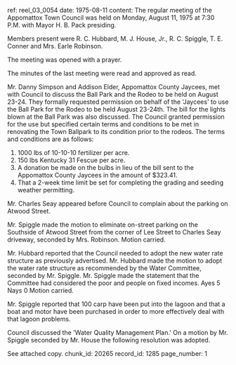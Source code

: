 ref: reel_03_0054
date: 1975-08-11
content: The regular meeting of the Appomattox Town Council was held on Monday, August 11, 1975 at 7:30 P.M. with Mayor H. B. Pack presiding.

Members present were R. C. Hubbard, M. J. House, Jr., R. C. Spiggle, T. E. Conner and Mrs. Earle Robinson.

The meeting was opened with a prayer.

The minutes of the last meeting were read and approved as read.

Mr. Danny Simpson and Addison Elder, Appomattox County Jaycees, met with Council to discuss the Ball Park and the Rodeo to be held on August 23-24. They formally requested permission on behalf of the 'Jaycees' to use the Ball Park for the Rodeo to be held August 23-24th. The bill for the lights blown at the Ball Park was also discussed. The Council granted permission for the use but specified certain terms and conditions to be met in renovating the Town Ballpark to its condition prior to the rodeos. The terms and conditions are as follows: 
1. 1000 lbs of 10-10-10 fertilizer per acre.
2. 150 lbs Kentucky 31 Fescue per acre.
3. A donation be made on the bulbs in lieu of the bill sent to the Appomattox County Jaycees in the amount of $323.41.
4. That a 2-week time limit be set for completing the grading and seeding weather permitting.

Mr. Charles Seay appeared before Council to complain about the parking on Atwood Street.

Mr. Spiggle made the motion to eliminate on-street parking on the Southside of Atwood Street from the corner of Lee Street to Charles Seay driveway, seconded by Mrs. Robinson. Motion carried.

Mr. Hubbard reported that the Council needed to adopt the new water rate structure as previously advertised. Mr. Hubbard made the motion to adopt the water rate structure as recommended by the Water Committee, seconded by Mr. Spiggle. Mr. Spiggle made the statement that the Committee had considered the poor and people on fixed incomes. Ayes 5 Nays 0 Motion carried.

Mr. Spiggle reported that 100 carp have been put into the lagoon and that a boat and motor have been purchased in order to more effectively deal with that lagoon problems.

Council discussed the 'Water Quality Management Plan.' On a motion by Mr. Spiggle seconded by Mr. House the following resolution was adopted.

See attached copy.
chunk_id: 20265
record_id: 1285
page_number: 1

